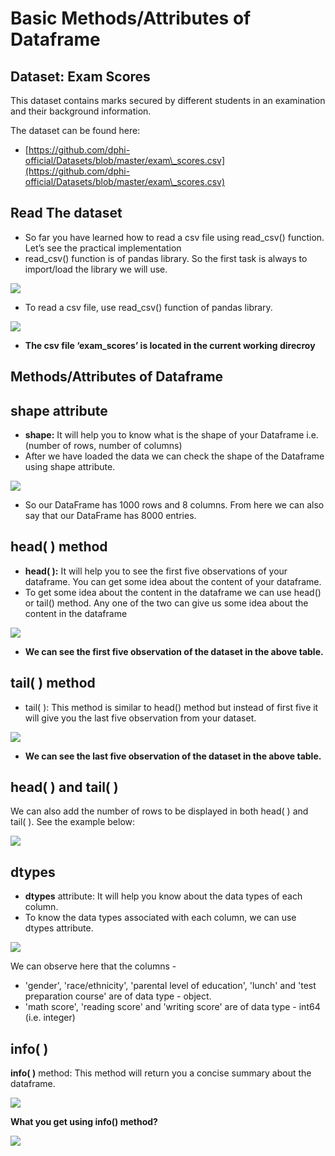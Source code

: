 # Basic Methods/Attributes of Dataframe

## Dataset: **Exam Scores**

This dataset contains marks secured by different students in an examination and their background information.

The dataset can be found here:

* [https://github.com/dphi-official/Datasets/blob/master/exam\_scores.csv](https://github.com/dphi-official/Datasets/blob/master/exam\_scores.csv)

## Read The dataset

* So far you have learned how to read a csv file using read\_csv() function. Let’s see the practical implementation&#x20;
* read\_csv() function is of pandas library. So the first task is always to import/load the library we will use.

![](https://lh3.googleusercontent.com/Be5ivZsR1riNs5TejDCQ6P0dbDqnW1NveYYI0185tl1YIivBpmaR8QlctneE6lbnB8oAFbOu1AwfNY2VvxbEXBPXX2Iu-q4mcieDCb3W9dO9ROvY2Gs1aeFTan3U4eDzMV-0zUVa50g=s0)

* To read a csv file, use read\_csv() function of pandas library.

![](https://lh3.googleusercontent.com/HE0InvGdoZRT95wPdMPh3CPEA4TpJ8RjUmVHIcMGVEF76HmAq2yIOZEoRtpvhU0SwYQXQVudX75Z92VNp9XfrnaEf\_SmAqRe\_vFQa8SYYfZDdGrdR9-OKb08xuQldO8ikgP\_mOvqbLA=s0)

* **The csv file ‘exam\_scores’ is located in the current working direcroy**&#x20;

## **Methods/Attributes of Dataframe**

## **shape attribute**

* **shape:** It will help you to know what is the shape of your Dataframe i.e. (number of rows, number of columns)&#x20;
* After we have loaded the data we can check the shape of the Dataframe using shape attribute.

![](https://lh5.googleusercontent.com/JQKETs8xI5ew9lbgmBetB\_7coZXqD-pMtMljCwl-LWHg6C4f9wiukJzhzQohshvY5ld4oI0yotsFuB9nxowMmyFq5K0u12TGl7OIoqcDUStDHlSJx2KAnaXY\_G4vVghlYvzrJe6g23c=s0)

* So our DataFrame has 1000 rows and 8 columns. From here we can also say that our DataFrame has 8000 entries.

## **head( ) method**

* **head( ):** It will help you to see the first five observations of your dataframe. You can get some idea about the content of your dataframe.
* To get some idea about the content in the dataframe we can use head() or tail() method. Any one of the two can give us some idea about the content in the dataframe

![](https://lh6.googleusercontent.com/TTxLUzl4C1Q3D9nX\_rCJ8AEUfNs0ObIJ2\_K4OrUMj87FO2mhgr5X2REqmjvvqF53mL2dCTEYd1bijP6qPR3xErtPxyQBOcdp61lw1-\_fa88waODsSzI\_iyJ-LeaNDXIofF0iqhFF0ug=s0)

* **We can see the first five observation of the dataset in the above table.**&#x20;

## tail( ) method

* tail( ): This method is similar to head() method but instead of first five it will give you the last five observation from your dataset.

![](https://lh4.googleusercontent.com/9RqHr80vOxR5HyOx36bODVEDEYjBAnNsyH7Vyj34FMKAaVADOZFAKKI-aYjtBcoeCCtMdbeokEWdz0z6MM3Vqmh6v7XmXRChJkCx8uaYZ0GnvgH2\_g4x8082fEm-ZAlnEaMsJGwRAVQ=s0)

* **We can see the last five observation of the dataset in the above table.**

## **head( ) and tail( )**

We can also add the number of rows to be displayed in both head( ) and tail( ). See the example below:

![](https://lh3.googleusercontent.com/JDwD3GwrukYliNTysIoTn2Z0TU7yxVulWfeb3EE8Wkp68koXGifZhDPyVpfXhXczN-g65Y35S0zxeilRJnL2Dx3LTAkQ6OvaBK5sExUoaJ5Wp138pB2DOEm7aM9pRvDY7QVxfl2YVuE=s0)

## **dtypes**

* **dtypes** attribute: It will help you know about the data types of each column.
* To know the data types associated with each column, we can use dtypes attribute.

![](https://lh6.googleusercontent.com/yfqHtjHRX9Scz2WijVGY4oH8-VkA86nixuaxRwd\_CZaJ\_IKdHHvYVQOuOiY-b6u69LD5MwcSqsngoms1BhlJ-oU6mzrYkDhZR2hOs2cVjOiHtLn7WsMMZCZnVyMi1BtDORi1idyf\_Uw=s0)

We can observe here that the columns -

* 'gender', 'race/ethnicity', 'parental level of education', 'lunch' and 'test preparation course' are of data type - object.
* 'math score', 'reading score' and 'writing score' are of data type - int64 (i.e. integer)

## **info( )**

**info( )** method: This method will return you a concise summary about the dataframe.

![](https://lh3.googleusercontent.com/DV6WVYHkAefZm0\_Y1ymiJFv8nKxtn5IjzqIBui8qWWK5keLCilICBHOFCDrIqtC0ap0RmQkM-KD9nqasGMTi6MNZP\_BkeKuoSdol3Gl-f6cMk9PfHSu6frAHNQFI7w-npr8AxgZJt-o=s0)

**What you get using info() method?**

![](https://lh4.googleusercontent.com/4jkEtqfx1y4vBLI9lYDfkwER5IPvAdU6RowNVKf376E8b-WhA-FgNCG9TL4nUQ6ogWe1LT-RN3KEwhUOfm1KmDij9tMgWGRUrQrUxDyIMTiuQgzOOQPb3VoZs4c9yUL5cOWU5Jd\_18w=s0)
